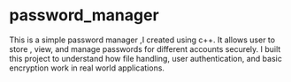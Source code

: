 # password_manager
This is a simple password manager ,I created using c++. It allows user to store , view, and manage passwords for different accounts securely. I built this project to understand how file handling, user authentication, and basic encryption work in real world applications.
